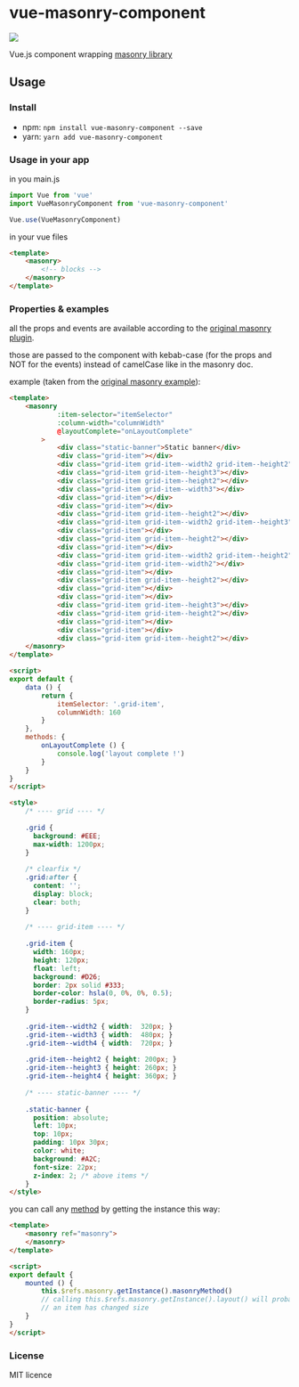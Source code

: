 # vue-masonry-component

[![](https://data.jsdelivr.com/v1/package/npm/vue-masonry-component/badge)](https://www.jsdelivr.com/package/npm/vue-masonry-component)

Vue.js component wrapping [masonry library](http://masonry.desandro.com/)

## Usage

### Install

- npm:  ```npm install vue-masonry-component --save ```
- yarn: ```yarn add vue-masonry-component```

### Usage in your app
in you main.js
    
```js
import Vue from 'vue'
import VueMasonryComponent from 'vue-masonry-component'

Vue.use(VueMasonryComponent)
```
    
in your vue files
```html
<template>
    <masonry>
        <!-- blocks -->
    </masonry>
</template>
```

### Properties & examples

all the props and events are available according to the [original masonry plugin](http://masonry.desandro.com/options.html).

those are passed to the component with kebab-case (for the props and NOT for the events) instead of camelCase like in the masonry doc.

example (taken from the [original masonry example](https://codepen.io/desandro/pen/Jdbzvx)):
    
```html
<template>
    <masonry
            :item-selector="itemSelector"
            :column-width="columnWidth"
            @layoutComplete="onLayoutComplete"
        >
            <div class="static-banner">Static banner</div>
            <div class="grid-item"></div>
            <div class="grid-item grid-item--width2 grid-item--height2"></div>
            <div class="grid-item grid-item--height3"></div>
            <div class="grid-item grid-item--height2"></div>
            <div class="grid-item grid-item--width3"></div>
            <div class="grid-item"></div>
            <div class="grid-item"></div>
            <div class="grid-item grid-item--height2"></div>
            <div class="grid-item grid-item--width2 grid-item--height3"></div>
            <div class="grid-item"></div>
            <div class="grid-item grid-item--height2"></div>
            <div class="grid-item"></div>
            <div class="grid-item grid-item--width2 grid-item--height2"></div>
            <div class="grid-item grid-item--width2"></div>
            <div class="grid-item"></div>
            <div class="grid-item grid-item--height2"></div>
            <div class="grid-item"></div>
            <div class="grid-item"></div>
            <div class="grid-item grid-item--height3"></div>
            <div class="grid-item grid-item--height2"></div>
            <div class="grid-item"></div>
            <div class="grid-item"></div>
            <div class="grid-item grid-item--height2"></div>   
    </masonry>
</template>

<script>
export default {
    data () {
        return {
            itemSelector: '.grid-item',
            columnWidth: 160
        }
    },
    methods: {
        onLayoutComplete () {
            console.log('layout complete !')
        }
    }
}
</script>

<style>
    /* ---- grid ---- */
    
    .grid {
      background: #EEE;
      max-width: 1200px;
    }
    
    /* clearfix */
    .grid:after {
      content: '';
      display: block;
      clear: both;
    }
    
    /* ---- grid-item ---- */
    
    .grid-item {
      width: 160px;
      height: 120px;
      float: left;
      background: #D26;
      border: 2px solid #333;
      border-color: hsla(0, 0%, 0%, 0.5);
      border-radius: 5px;
    }
    
    .grid-item--width2 { width:  320px; }
    .grid-item--width3 { width:  480px; }
    .grid-item--width4 { width:  720px; }
    
    .grid-item--height2 { height: 200px; }
    .grid-item--height3 { height: 260px; }
    .grid-item--height4 { height: 360px; }
    
    /* ---- static-banner ---- */
    
    .static-banner {
      position: absolute;
      left: 10px;
      top: 10px;
      padding: 10px 30px;
      color: white;
      background: #A2C;
      font-size: 22px;
      z-index: 2; /* above items */
    }
</style>
```

you can call any [method](https://masonry.desandro.com/methods.html) by getting the instance this way:

```html
<template>
	<masonry ref="masonry">
	</masonry>
</template>

<script>
export default {
	mounted () {
    	this.$refs.masonry.getInstance().masonryMethod()
        // calling this.$refs.masonry.getInstance().layout() will probably be usefull when
        // an item has changed size
    }
}
</script>
```
 

### License

 MIT licence